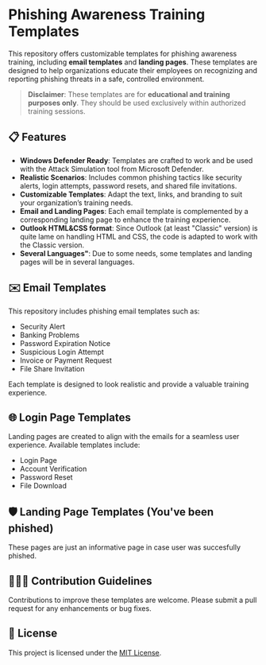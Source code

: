 # Phishing Awareness Training Templates

This repository offers customizable templates for phishing awareness training, including **email templates** and **landing pages**. These templates are designed to help organizations educate their employees on recognizing and reporting phishing threats in a safe, controlled environment.

> **Disclaimer**: These templates are for **educational and training purposes only**. They should be used exclusively within authorized training sessions.

## 📋 Features

- **Windows Defender Ready**: Templates are crafted to work and be used with the Attack Simulation tool from Microsoft Defender.
- **Realistic Scenarios**: Includes common phishing tactics like security alerts, login attempts, password resets, and shared file invitations.
- **Customizable Templates**: Adapt the text, links, and branding to suit your organization’s training needs.
- **Email and Landing Pages**: Each email template is complemented by a corresponding landing page to enhance the training experience.
- **Outlook HTML&CSS format**: Since Outlook (at least "Classic" version) is quite lame on handling HTML and CSS, the code is adapted to work with the Classic version.
- **Several Languages"**: Due to some needs, some templates and landing pages will be in several languages.

## ✉️ Email Templates

This repository includes phishing email templates such as:
- Security Alert
- Banking Problems
- Password Expiration Notice
- Suspicious Login Attempt
- Invoice or Payment Request
- File Share Invitation

Each template is designed to look realistic and provide a valuable training experience.

## 🌐 Login Page Templates

Landing pages are created to align with the emails for a seamless user experience. Available templates include:
- Login Page
- Account Verification
- Password Reset
- File Download

## 🛡️ Landing Page Templates (You've been phished)

These pages are just an informative page in case user was succesfully phished.

## 🧑‍🤝‍🧑 Contribution Guidelines

Contributions to improve these templates are welcome. Please submit a pull request for any enhancements or bug fixes.

## 📄 License

This project is licensed under the [MIT License](./LICENSE).
